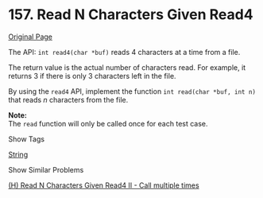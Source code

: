 # 157. Read N Characters Given Read4

[Original Page](https://leetcode.com/problems/read-n-characters-given-read4/)

The API: `int read4(char *buf)` reads 4 characters at a time from a file.

The return value is the actual number of characters read. For example, it returns 3 if there is only 3 characters left in the file.

By using the `read4` API, implement the function `int read(char *buf, int n)` that reads _n_ characters from the file.

**Note:**  
The `read` function will only be called once for each test case.

<div>

<div id="tags" class="btn btn-xs btn-warning">Show Tags</div>

<span class="hidebutton">[String](/tag/string/)</span></div>

<div>

<div id="similar" class="btn btn-xs btn-warning">Show Similar Problems</div>

<span class="hidebutton">[(H) Read N Characters Given Read4 II - Call multiple times](/problems/read-n-characters-given-read4-ii-call-multiple-times/)</span></div>